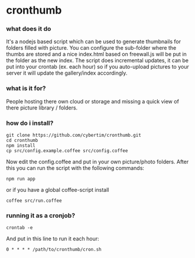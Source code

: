 # cronthumb

### what does it do
It's a nodejs based script which can be used to generate thumbnails for folders filled with picture.
You can configure the sub-folder where the thumbs are stored and a nice index.html based on freewall.js will be put in the folder as the new index.
The script does incremental updates, it can be put into your crontab (ex. each hour) so if you auto-upload pictures to your server it will update the gallery/index accordingly.

### what is it for?
People hosting there own cloud or storage and missing a quick view of there picture library / folders.

### how do i install?
```
git clone https://github.com/cybertim/cronthumb.git
cd cronthumb
npm install
cp src/config.example.coffee src/config.coffee
```
Now edit the config.coffee and put in your own picture/photo folders.
After this you can run the script with the following commands:
```
npm run app
```
or if you have a global coffee-script install
```
coffee src/run.coffee
```

### running it as a cronjob?
```
crontab -e
```
And put in this line to run it each hour:
```
0 * * * * /path/to/cronthumb/cron.sh
```
